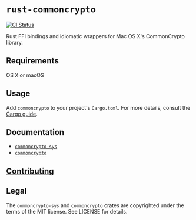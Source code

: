 # `rust-commoncrypto`

[![CI Status](https://travis-ci.org/malept/rust-commoncrypto.svg?branch=main)](https://travis-ci.org/malept/rust-commoncrypto)

Rust FFI bindings and idiomatic wrappers for Mac OS X's CommonCrypto library.

## Requirements

OS X or macOS

## Usage

Add `commoncrypto` to your project's `Cargo.toml`. For more details, consult the
[Cargo guide](http://doc.crates.io/guide.html#adding-dependencies-from-cratesio).

## Documentation

* [`commoncrypto-sys`](https://docs.rs/commoncrypto-sys)
* [`commoncrypto`](https://docs.rs/commoncrypto)

## [Contributing](https://github.com/malept/rust-commoncrypto/blob/main/CONTRIBUTING.md)

## Legal

The `commoncrypto-sys` and `commoncrypto` crates are copyrighted under the terms of the MIT license.
See LICENSE for details.
